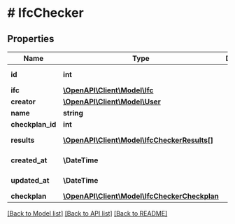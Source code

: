 # # IfcChecker

## Properties

Name | Type | Description | Notes
------------ | ------------- | ------------- | -------------
**id** | **int** |  | [optional] [readonly]
**ifc** | [**\OpenAPI\Client\Model\Ifc**](Ifc.md) |  | [optional]
**creator** | [**\OpenAPI\Client\Model\User**](User.md) |  | [optional]
**name** | **string** |  | [optional]
**checkplan_id** | **int** |  | [optional]
**results** | [**\OpenAPI\Client\Model\IfcCheckerResults[]**](IfcCheckerResults.md) |  | [optional] [readonly]
**created_at** | **\DateTime** |  | [optional] [readonly]
**updated_at** | **\DateTime** |  | [optional] [readonly]
**checkplan** | [**\OpenAPI\Client\Model\IfcCheckerCheckplan**](IfcCheckerCheckplan.md) |  | [optional]

[[Back to Model list]](../../README.md#models) [[Back to API list]](../../README.md#endpoints) [[Back to README]](../../README.md)
